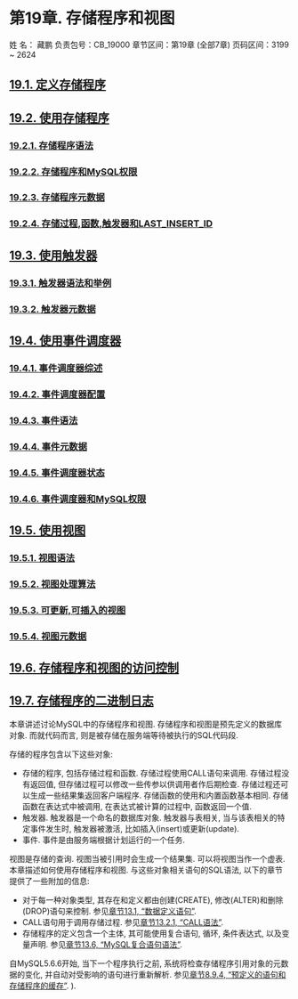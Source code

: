 # 第19章. 存储程序和视图

姓 名：  藏鹏
负责包号：CB_19000
章节区间：第19章 (全部7章)
页码区间：3199 ~ 2624

## [19.1. 定义存储程序](./19.01.00_Defining_Stored_Programs.md)
## [19.2. 使用存储程序](./19.02.00_Using_Stored_Routines.md)
### [19.2.1. 存储程序语法](./19.02.01_Stored_Routine_Syntax.md)
### [19.2.2. 存储程序和MySQL权限](./19.02.02_Stored_Routines_and_MySQL_Privileges.md)
### [19.2.3. 存储程序元数据](./19.02.03_Stored_Routine_Metadata.md)
### [19.2.4. 存储过程,函数,触发器和LAST_INSERT_ID](./19.02.04_Stored_Procedures_Functions_Triggers_and_LAST_INSERT_ID.md)
## [19.3. 使用触发器](./19.03.00_Using_Triggers.md)
### [19.3.1. 触发器语法和举例](./19.03.01_Trigger_Syntax_and_Examples.md)
### [19.3.2. 触发器元数据](./19.03.02_Trigger_Metadata.md)
## [19.4. 使用事件调度器](./19.04.00_Using_the_Event_Scheduler.md)
### [19.4.1. 事件调度器综述](./19.04.01_Event_Scheduler_Overview.md)
### [19.4.2. 事件调度器配置](./19.04.02_Event_Scheduler_Configuration.md)
### [19.4.3. 事件语法](./19.04.03_Event_Syntax.md)
### [19.4.4. 事件元数据](./19.04.04_Event_Metadata.md)
### [19.4.5. 事件调度器状态](./19.04.05_Event_Scheduler_Status.md)
### [19.4.6. 事件调度器和MySQL权限](./19.04.06_The_Event_Scheduler_and_MySQL_Privileges.md)
## [19.5. 使用视图](./19.05.00_Using_Views.md)
### [19.5.1. 视图语法](./19.05.01_View_Syntax.md)
### [19.5.2. 视图处理算法](./19.05.02_View_Processing_Algorithms.md)
### [19.5.3. 可更新,可插入的视图](./19.05.03_Updatable_and_Insertable_Views.md)
### [19.5.4. 视图元数据](./19.05.04_View_Metadata.md)
## [19.6. 存储程序和视图的访问控制](./19.06.00_Access_Control_for_Stored_Programs_and_Views.md)
## [19.7. 存储程序的二进制日志](./19.07.00_Binary_Logging_of_Stored_Programs.md)

本章讲述讨论MySQL中的存储程序和视图. 存储程序和视图是预先定义的数据库对象. 而就代码而言, 则是被存储在服务端等待被执行的SQL代码段.

存储的程序包含以下这些对象:

* 存储的程序, 包括存储过程和函数. 存储过程使用CALL语句来调用. 存储过程没有返回值, 但存储过程可以修改一些传参以供调用者作后期检查. 存储过程还可以生成一些结果集返回客户端程序. 存储函数的使用和内置函数基本相同. 存储函数在表达式中被调用, 在表达式被计算的过程中, 函数返回一个值. 
* 触发器. 触发器是一个命名的数据库对象. 触发器与表相关, 当与该表相关的特定事件发生时, 触发器被激活, 比如插入(insert)或更新(update).
* 事件. 事件是由服务端根据计划运行的一个任务.

视图是存储的查询. 视图当被引用时会生成一个结果集. 可以将视图当作一个虚表. 
本章描述如何使用存储程序和视图. 与这些对象相关语句的SQL语法, 以下的章节提供了一些附加的信息: 

* 对于每一种对象类型, 其存在和定义都由创建(CREATE), 修改(ALTER)和删除(DROP)语句来控制. 参见[章节13.1, “数据定义语句”](../Chapter_13/13.01.00_Data_Definition_Statements.md). 
* CALL语句用于调用存储过程. 参见[章节13.2.1, “CALL语法”](../Chapter_13/13.02.01_CALL_Syntax.md).
* 存储程序的定义包含一个主体, 其可能使用复合语句, 循环, 条件表达式, 以及变量声明. 参见[章节13.6, “MySQL复合语句语法”](../Chapter_13/13.06.00_MySQL_Compound-Statement_Syntax.md).

自MySQL5.6.6开始, 当下一个程序执行之前, 系统将检查存储程序引用对象的元数据的变化, 并自动对受影响的语句进行重新解析. 参见[章节8.9.4, “预定义的语句和存储程序的缓存”](../Chapter_08/08.09.04_Caching_of_Prepared_Statements_and_Stored_Programs.md). ). 